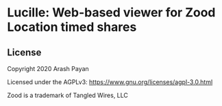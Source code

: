 # Lucille: Web-based viewer for Zood Location timed shares

License
-------
Copyright 2020 Arash Payan

Licensed under the AGPLv3: https://www.gnu.org/licenses/agpl-3.0.html

Zood is a trademark of Tangled Wires, LLC